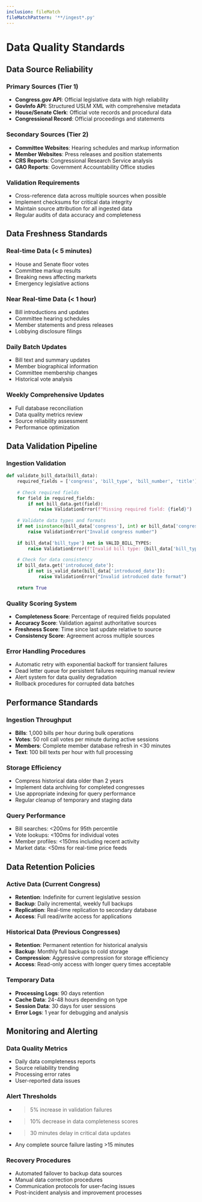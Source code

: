 ```yaml
---
inclusion: fileMatch
fileMatchPattern: '**/ingest*.py'
---
```


# Data Quality Standards

## Data Source Reliability

### Primary Sources (Tier 1)
- **Congress.gov API**: Official legislative data with high reliability
- **GovInfo API**: Structured USLM XML with comprehensive metadata
- **House/Senate Clerk**: Official vote records and procedural data
- **Congressional Record**: Official proceedings and statements

### Secondary Sources (Tier 2)
- **Committee Websites**: Hearing schedules and markup information
- **Member Websites**: Press releases and position statements
- **CRS Reports**: Congressional Research Service analysis
- **GAO Reports**: Government Accountability Office studies

### Validation Requirements
- Cross-reference data across multiple sources when possible
- Implement checksums for critical data integrity
- Maintain source attribution for all ingested data
- Regular audits of data accuracy and completeness

## Data Freshness Standards

### Real-time Data (< 5 minutes)
- House and Senate floor votes
- Committee markup results
- Breaking news affecting markets
- Emergency legislative actions

### Near Real-time Data (< 1 hour)
- Bill introductions and updates
- Committee hearing schedules
- Member statements and press releases
- Lobbying disclosure filings

### Daily Batch Updates
- Bill text and summary updates
- Member biographical information
- Committee membership changes
- Historical vote analysis

### Weekly Comprehensive Updates
- Full database reconciliation
- Data quality metrics review
- Source reliability assessment
- Performance optimization

## Data Validation Pipeline

### Ingestion Validation
```python
def validate_bill_data(bill_data):
    required_fields = ['congress', 'bill_type', 'bill_number', 'title']
    
    # Check required fields
    for field in required_fields:
        if not bill_data.get(field):
            raise ValidationError(f"Missing required field: {field}")
    
    # Validate data types and formats
    if not isinstance(bill_data['congress'], int) or bill_data['congress'] < 1:
        raise ValidationError("Invalid congress number")
    
    if bill_data['bill_type'] not in VALID_BILL_TYPES:
        raise ValidationError(f"Invalid bill type: {bill_data['bill_type']}")
    
    # Check for data consistency
    if bill_data.get('introduced_date'):
        if not is_valid_date(bill_data['introduced_date']):
            raise ValidationError("Invalid introduced date format")
    
    return True
```

### Quality Scoring System
- **Completeness Score**: Percentage of required fields populated
- **Accuracy Score**: Validation against authoritative sources
- **Freshness Score**: Time since last update relative to source
- **Consistency Score**: Agreement across multiple sources

### Error Handling Procedures
- Automatic retry with exponential backoff for transient failures
- Dead letter queue for persistent failures requiring manual review
- Alert system for data quality degradation
- Rollback procedures for corrupted data batches

## Performance Standards

### Ingestion Throughput
- **Bills**: 1,000 bills per hour during bulk operations
- **Votes**: 50 roll call votes per minute during active sessions
- **Members**: Complete member database refresh in <30 minutes
- **Text**: 100 bill texts per hour with full processing

### Storage Efficiency
- Compress historical data older than 2 years
- Implement data archiving for completed congresses
- Use appropriate indexing for query performance
- Regular cleanup of temporary and staging data

### Query Performance
- Bill searches: <200ms for 95th percentile
- Vote lookups: <100ms for individual votes
- Member profiles: <150ms including recent activity
- Market data: <50ms for real-time price feeds

## Data Retention Policies

### Active Data (Current Congress)
- **Retention**: Indefinite for current legislative session
- **Backup**: Daily incremental, weekly full backups
- **Replication**: Real-time replication to secondary database
- **Access**: Full read/write access for applications

### Historical Data (Previous Congresses)
- **Retention**: Permanent retention for historical analysis
- **Backup**: Monthly full backups to cold storage
- **Compression**: Aggressive compression for storage efficiency
- **Access**: Read-only access with longer query times acceptable

### Temporary Data
- **Processing Logs**: 90 days retention
- **Cache Data**: 24-48 hours depending on type
- **Session Data**: 30 days for user sessions
- **Error Logs**: 1 year for debugging and analysis

## Monitoring and Alerting

### Data Quality Metrics
- Daily data completeness reports
- Source reliability trending
- Processing error rates
- User-reported data issues

### Alert Thresholds
- >5% increase in validation failures
- >10% decrease in data completeness scores
- >30 minutes delay in critical data updates
- Any complete source failure lasting >15 minutes

### Recovery Procedures
- Automated failover to backup data sources
- Manual data correction procedures
- Communication protocols for user-facing issues
- Post-incident analysis and improvement processes